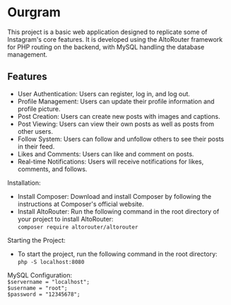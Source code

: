 # Ourgram

This project is a basic web application designed to replicate some of Instagram's core features. It is developed using the AltoRouter framework for PHP routing on the backend, with MySQL handling the database management.

## Features

- User Authentication: Users can register, log in, and log out.
- Profile Management: Users can update their profile information and profile picture.
- Post Creation: Users can create new posts with images and captions.
- Post Viewing: Users can view their own posts as well as posts from other users.
- Follow System: Users can follow and unfollow others to see their posts in their feed.
- Likes and Comments: Users can like and comment on posts.
- Real-time Notifications: Users will receive notifications for likes, comments, and follows.

Installation:

- Install Composer: Download and install Composer by following the instructions at Composer's official website.
- Install AltoRouter: Run the following command in the root directory of your project to install AltoRouter:<br />
`composer require altorouter/altorouter`

Starting the Project:

- To start the project, run the following command in the root directory:<br />
`php -S localhost:8080`

MySQL Configuration:<br />
`$servername = "localhost";`<br />
`$username = "root";`<br />
`$password = "12345678";`

